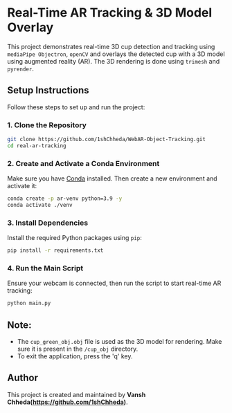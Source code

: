 # Real-Time AR Tracking & 3D Model Overlay

This project demonstrates real-time 3D cup detection and tracking using `mediaPipe Objectron`, `openCV` and overlays the detected cup with a 3D model using augmented reality (AR). The 3D rendering is done using `trimesh` and `pyrender`.


## Setup Instructions

Follow these steps to set up and run the project:

### 1. Clone the Repository

```bash
git clone https://github.com/1shChheda/WebAR-Object-Tracking.git
cd real-ar-tracking
```

### 2. Create and Activate a Conda Environment

Make sure you have [Conda](https://docs.conda.io/en/latest/miniconda.html) installed. Then create a new environment and activate it:

```bash
conda create -p ar-venv python=3.9 -y
conda activate ./venv
```

### 3. Install Dependencies

Install the required Python packages using `pip`:

```bash
pip install -r requirements.txt
```

### 4. Run the Main Script

Ensure your webcam is connected, then run the script to start real-time AR tracking:

```bash
python main.py
```

## Note:

- The `cup_green_obj.obj` file is used as the 3D model for rendering. Make sure it is present in the `/cup_obj` directory.
- To exit the application, press the 'q' key.

## Author

This project is created and maintained by **Vansh Chheda(https://github.com/1shChheda)**.